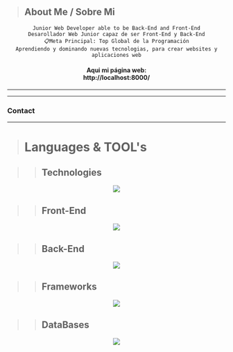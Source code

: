 >## About Me / Sobre Mi

<div align="center">
    <code>Junior Web Developer able to be Back-End and Front-End</code>
    <br>
    <code>Desarollador Web Junior capaz de ser Front-End y Back-End</code>
</div>

<div align="center">
    <code>📋Meta Principal: Top Global de la Programación</code> <br>
    <code>Aprendiendo y dominando nuevas tecnologias, para crear websites y aplicaciones web</code>
    <h4>Aqui mi página web: <br>
    <a src="http://localhost:8000/">http://localhost:8000/</a></h4>
</div>

---

---
### Contact



---

># Languages & TOOL's

>>## Technologies

<p align="center">
  <img src="https://skillicons.dev/icons?i=vscode,html,css,md,github" />
</p>

>>## Front-End

<p align="center">
  <img src="https://skillicons.dev/icons?i=js,php" />
</p>

>>## Back-End

<p align="center">
  <img src="https://skillicons.dev/icons?i=git,bash,js,php,nodejs,cpp" />
</p>

>>## Frameworks

<p align="center">
  <img src="https://skillicons.dev/icons?i=tailwind,alpinejs,express" />
</p>

>>## DataBases

<p align="center">
  <img src="https://skillicons.dev/icons?i=mysql" />
</p>

